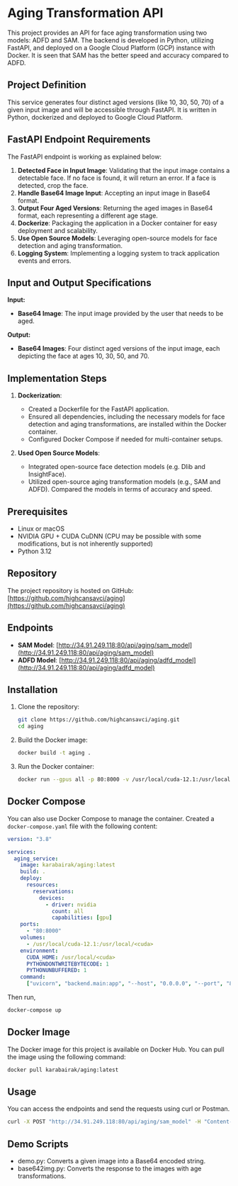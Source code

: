 # Aging Transformation API

This project provides an API for face aging transformation using two models: ADFD and SAM. The backend is developed in Python, utilizing FastAPI, and deployed on a Google Cloud Platform (GCP) instance with Docker.
It is seen that SAM has the better speed and accuracy compared to ADFD.

## Project Definition

This service generates four distinct aged versions (like 10, 30, 50, 70) of a given input image and will be accessible through FastAPI. It is written in Python, dockerized and deployed to Google Cloud Platform.

## FastAPI Endpoint Requirements

The FastAPI endpoint is working as explained below:

1. **Detected Face in Input Image**: Validating that the input image contains a detectable face. If no face is found, it will return an error. If a face is detected, crop the face.
2. **Handle Base64 Image Input**: Accepting an input image in Base64 format.
3. **Output Four Aged Versions**: Returning the aged images in Base64 format, each representing a different age stage.
4. **Dockerize**: Packaging the application in a Docker container for easy deployment and scalability.
5. **Use Open Source Models**: Leveraging open-source models for face detection and aging transformation.
6. **Logging System**: Implementing a logging system to track application events and errors.

## Input and Output Specifications

**Input:**

- **Base64 Image**: The input image provided by the user that needs to be aged.

**Output:**

- **Base64 Images**: Four distinct aged versions of the input image, each depicting the face at ages 10, 30, 50, and 70.

## Implementation Steps

1. **Dockerization**:
    - Created a Dockerfile for the FastAPI application.
    - Ensured all dependencies, including the necessary models for face detection and aging transformations, are installed within the Docker container.
    - Configured Docker Compose if needed for multi-container setups.

2. **Used Open Source Models**:
    - Integrated open-source face detection models (e.g. Dlib and InsightFace).
    - Utilized open-source aging transformation models (e.g., SAM and ADFD). Compared the models in terms of accuracy and speed.

## Prerequisites
* Linux or macOS
* NVIDIA GPU + CUDA CuDNN (CPU may be possible with some modifications, but is not inherently supported)
* Python 3.12

## Repository

The project repository is hosted on GitHub: [https://github.com/highcansavci/aging](https://github.com/highcansavci/aging)

## Endpoints

- **SAM Model**: [http://34.91.249.118:80/api/aging/sam_model](http://34.91.249.118:80/api/aging/sam_model)
- **ADFD Model**: [http://34.91.249.118:80/api/aging/adfd_model](http://34.91.249.118:80/api/aging/adfd_model)

## Installation

1. Clone the repository:

    ```bash
    git clone https://github.com/highcansavci/aging.git
    cd aging
    ```

2. Build the Docker image:

    ```bash
    docker build -t aging .
    ```

3. Run the Docker container:

    ```bash
    docker run --gpus all -p 80:8000 -v /usr/local/cuda-12.1:/usr/local/<cuda> aging
    ```

## Docker Compose

You can also use Docker Compose to manage the container. Created a `docker-compose.yaml` file with the following content:

```yaml
version: "3.8"

services:
  aging_service:
    image: karabairak/aging:latest
    build: .
    deploy:
      resources:
        reservations:
          devices:
            - driver: nvidia
              count: all
              capabilities: [gpu]
    ports:
      - "80:8000"
    volumes:
      - /usr/local/cuda-12.1:/usr/local/<cuda>
    environment:
      CUDA_HOME: /usr/local/<cuda>
      PYTHONDONTWRITEBYTECODE: 1
      PYTHONUNBUFFERED: 1
    command:
      ["uvicorn", "backend.main:app", "--host", "0.0.0.0", "--port", "8000"]
```

Then run,
```bash
docker-compose up
```

## Docker Image

The Docker image for this project is available on Docker Hub. You can pull the image using the following command:

```bash
docker pull karabairak/aging:latest
```

## Usage
You can access the endpoints and send the requests using curl or Postman.
```bash
curl -X POST "http://34.91.249.118:80/api/aging/sam_model" -H "Content-Type: application/json" -d '{"base64_img": "data:image/jpeg;base64,/9j/4AAQSkZJRgABAQAAAQABAAD/2wCEAAkGBxISEBU..."}'
```

## Demo Scripts
* demo.py: Converts a given image into a Base64 encoded string.
* base642img.py: Converts the response to the images with age transformations.




